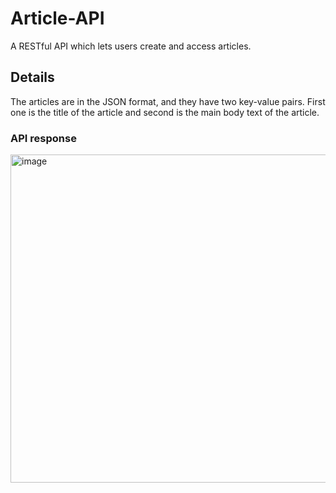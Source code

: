 # Article-API

A RESTful API which lets users create and access articles.

## Details

The articles are in the JSON format, and they have two key-value pairs. First one is the title of the article and second is the main body text of the 
article.

### API response

<img width="525" alt="image" src="https://user-images.githubusercontent.com/96392306/196813983-a06ebf20-e276-4087-979e-97e2e1d87d57.png">


